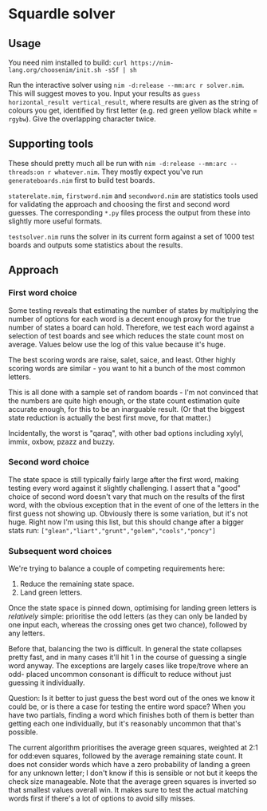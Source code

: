 # Squardle solver

## Usage

You need nim installed to build: `curl https://nim-lang.org/choosenim/init.sh
-sSf | sh`

Run the interactive solver using `nim -d:release --mm:arc r solver.nim`. This
will suggest moves to you. Input your results as `guess horizontal_result
vertical_result`, where results are given as the string of colours you get,
identified by first letter (e.g. red green yellow black white = `rgybw`). Give
the overlapping character twice.

## Supporting tools

These should pretty much all be run with `nim -d:release --mm:arc --threads:on
r whatever.nim`. They mostly expect you've run `generateboards.nim` first to
build test boards.

`staterelate.nim`, `firstword.nim` and `secondword.nim` are statistics tools
used for validating the approach and choosing the first and second word
guesses. The corresponding `*.py` files process the output from these into
slightly more useful formats.

`testsolver.nim` runs the solver in its current form against a set of 1000
test boards and outputs some statistics about the results.

## Approach

### First word choice

Some testing reveals that estimating the number of states by multiplying the
number of options for each word is a decent enough proxy for the true number
of states a board can hold. Therefore, we test each word against a selection
of test boards and see which reduces the state count most on average. Values
below use the log of this value because it's huge.

The best scoring words are raise, salet, saice, and least. Other highly scoring
words are similar - you want to hit a bunch of the most common letters.

This is all done with a sample set of random boards - I'm not convinced that
the numbers are quite high enough, or the state count estimation quite accurate
enough, for this to be an inarguable result. (Or that the biggest state
reduction is actually the best first move, for that matter.)

Incidentally, the worst is "qaraq", with other bad options including xylyl,
immix, oxbow, pzazz and buzzy.

### Second word choice

The state space is still typically fairly large after the first word, making
testing every word against it slightly challenging. I assert that a "good"
choice of second word doesn't vary that much on the results of the first word,
with the obvious exception that in the event of one of the letters in the first
guess not showing up. Obviously there is some variation, but it's not huge.
Right now I'm using this list, but this should change after a bigger stats run:
`["glean","liart","grunt","golem","cools","poncy"]`

### Subsequent word choices

We're trying to balance a couple of competing requirements here:

1. Reduce the remaining state space.
2. Land green letters.

Once the state space is pinned down, optimising for landing green letters is
_relatively_ simple: prioritise the odd letters (as they can only be landed by
one input each, whereas the crossing ones get two chance), followed by any
letters.

Before that, balancing the two is difficult. In general the state collapses
pretty fast, and in many cases it'll hit 1 in the course of guessing a single
word anyway. The exceptions are largely cases like trope/trove where an odd-
placed uncommon consonant is difficult to reduce without just guessing it
individually.

Question: Is it better to just guess the best word out of the ones we know it
could be, or is there a case for testing the entire word space? When you have
two partials, finding a word which finishes both of them is better than
getting each one individually, but it's reasonably uncommon that that's
possible.

The current algorithm prioritises the average green squares, weighted at 2:1
for odd:even squares, followed by the average remaining state count. It does
not consider words which have a zero probability of landing a green for any
unknown letter; I don't know if this is sensible or not but it keeps the check
size manageable. Note that the average green squares is inverted so that
smallest values overall win. It makes sure to test the actual matching words
first if there's a lot of options to avoid silly misses.
